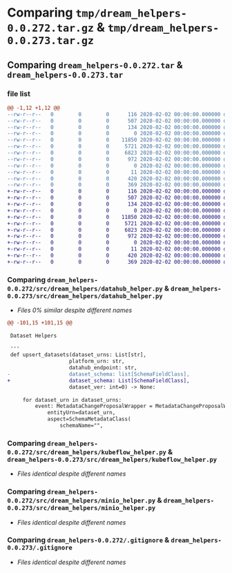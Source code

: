 # Comparing `tmp/dream_helpers-0.0.272.tar.gz` & `tmp/dream_helpers-0.0.273.tar.gz`

## Comparing `dream_helpers-0.0.272.tar` & `dream_helpers-0.0.273.tar`

### file list

```diff
@@ -1,12 +1,12 @@
--rw-r--r--   0        0        0      116 2020-02-02 00:00:00.000000 dream_helpers-0.0.272/.bumpversion.cfg
--rw-r--r--   0        0        0      507 2020-02-02 00:00:00.000000 dream_helpers-0.0.272/Makefile
--rw-r--r--   0        0        0      134 2020-02-02 00:00:00.000000 dream_helpers-0.0.272/requirements.txt
--rw-r--r--   0        0        0        0 2020-02-02 00:00:00.000000 dream_helpers-0.0.272/src/dream_helpers/__init__.py
--rw-r--r--   0        0        0    11850 2020-02-02 00:00:00.000000 dream_helpers-0.0.272/src/dream_helpers/datahub_helper.py
--rw-r--r--   0        0        0     5721 2020-02-02 00:00:00.000000 dream_helpers-0.0.272/src/dream_helpers/kubeflow_helper.py
--rw-r--r--   0        0        0     6823 2020-02-02 00:00:00.000000 dream_helpers-0.0.272/src/dream_helpers/minio_helper.py
--rw-r--r--   0        0        0      972 2020-02-02 00:00:00.000000 dream_helpers-0.0.272/.gitignore
--rw-r--r--   0        0        0        0 2020-02-02 00:00:00.000000 dream_helpers-0.0.272/LICENSE
--rw-r--r--   0        0        0       11 2020-02-02 00:00:00.000000 dream_helpers-0.0.272/README.md
--rw-r--r--   0        0        0      420 2020-02-02 00:00:00.000000 dream_helpers-0.0.272/pyproject.toml
--rw-r--r--   0        0        0      369 2020-02-02 00:00:00.000000 dream_helpers-0.0.272/PKG-INFO
+-rw-r--r--   0        0        0      116 2020-02-02 00:00:00.000000 dream_helpers-0.0.273/.bumpversion.cfg
+-rw-r--r--   0        0        0      507 2020-02-02 00:00:00.000000 dream_helpers-0.0.273/Makefile
+-rw-r--r--   0        0        0      134 2020-02-02 00:00:00.000000 dream_helpers-0.0.273/requirements.txt
+-rw-r--r--   0        0        0        0 2020-02-02 00:00:00.000000 dream_helpers-0.0.273/src/dream_helpers/__init__.py
+-rw-r--r--   0        0        0    11850 2020-02-02 00:00:00.000000 dream_helpers-0.0.273/src/dream_helpers/datahub_helper.py
+-rw-r--r--   0        0        0     5721 2020-02-02 00:00:00.000000 dream_helpers-0.0.273/src/dream_helpers/kubeflow_helper.py
+-rw-r--r--   0        0        0     6823 2020-02-02 00:00:00.000000 dream_helpers-0.0.273/src/dream_helpers/minio_helper.py
+-rw-r--r--   0        0        0      972 2020-02-02 00:00:00.000000 dream_helpers-0.0.273/.gitignore
+-rw-r--r--   0        0        0        0 2020-02-02 00:00:00.000000 dream_helpers-0.0.273/LICENSE
+-rw-r--r--   0        0        0       11 2020-02-02 00:00:00.000000 dream_helpers-0.0.273/README.md
+-rw-r--r--   0        0        0      420 2020-02-02 00:00:00.000000 dream_helpers-0.0.273/pyproject.toml
+-rw-r--r--   0        0        0      369 2020-02-02 00:00:00.000000 dream_helpers-0.0.273/PKG-INFO
```

### Comparing `dream_helpers-0.0.272/src/dream_helpers/datahub_helper.py` & `dream_helpers-0.0.273/src/dream_helpers/datahub_helper.py`

 * *Files 0% similar despite different names*

```diff
@@ -101,15 +101,15 @@
 
 Dataset Helpers  
 
 '''
 def upsert_datasets(dataset_urns: List[str],
                    platform_urn: str,
                    datahub_endpoint: str,
-                   dataset_schema: list[SchemaFieldClass],
+                   dataset_schema: List[SchemaFieldClass],
                    dataset_ver: int=0) -> None: 
     
     for dataset_urn in dataset_urns:
         event: MetadataChangeProposalWrapper = MetadataChangeProposalWrapper(
             entityUrn=dataset_urn,
             aspect=SchemaMetadataClass(
                 schemaName="",
```

### Comparing `dream_helpers-0.0.272/src/dream_helpers/kubeflow_helper.py` & `dream_helpers-0.0.273/src/dream_helpers/kubeflow_helper.py`

 * *Files identical despite different names*

### Comparing `dream_helpers-0.0.272/src/dream_helpers/minio_helper.py` & `dream_helpers-0.0.273/src/dream_helpers/minio_helper.py`

 * *Files identical despite different names*

### Comparing `dream_helpers-0.0.272/.gitignore` & `dream_helpers-0.0.273/.gitignore`

 * *Files identical despite different names*

